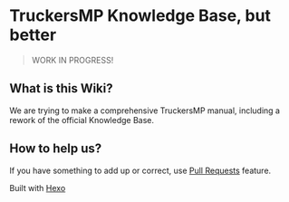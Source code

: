 # TruckersMP Knowledge Base, but better
> WORK IN PROGRESS!

## What is this Wiki?
We are trying to make a comprehensive TruckersMP manual, including a rework of the official Knowledge Base.

## How to help us?
If you have something to add up or correct, use [Pull Requests](https://github.com/cjmaxik/better-tmp-kb/pulls) feature.

Built with [Hexo](https://hexo.io/)
